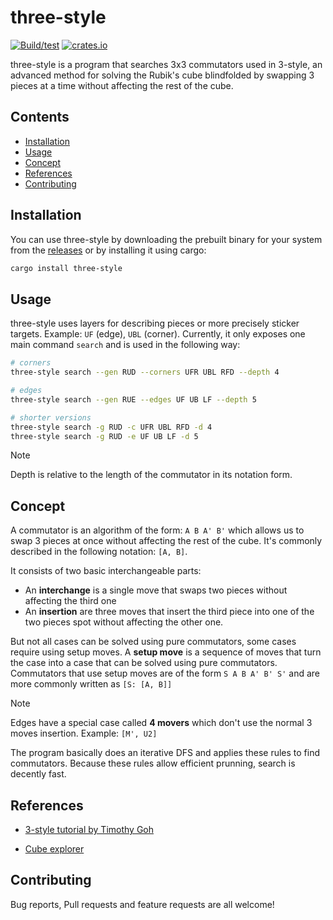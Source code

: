 # three-style

[![Build/test](https://github.com/luckasRanarison/three-style/actions/workflows/ci.yml/badge.svg)](https://github.com/luckasRanarison/three-style/actions/workflows/ci.yml)
[![crates.io](https://img.shields.io/crates/v/three-style)](https://crates.io/crates/three-style)

three-style is a program that searches 3x3 commutators used in 3-style, an advanced method for solving the Rubik's cube blindfolded by swapping 3 pieces at a time without affecting the rest of the cube.

## Contents

- [Installation](#installation)
- [Usage](#usage)
- [Concept](#concept)
- [References](#concept)
- [Contributing](#contributing)

## Installation

You can use three-style by downloading the prebuilt binary for your system from the [releases](https://github.com/luckasRanarison/three-style/releases) or by installing it using cargo:

```bash
cargo install three-style
```

## Usage

three-style uses layers for describing pieces or more precisely sticker targets. Example: `UF` (edge), `UBL` (corner). Currently, it only exposes one main command `search` and is used in the following way:

```bash
# corners
three-style search --gen RUD --corners UFR UBL RFD --depth 4

# edges
three-style search --gen RUE --edges UF UB LF --depth 5

# shorter versions
three-style search -g RUD -c UFR UBL RFD -d 4
three-style search -g RUD -e UF UB LF -d 5
```

> [!NOTE]
> Depth is relative to the length of the commutator in its notation form.

## Concept

A commutator is an algorithm of the form: `A B A' B'` which allows us to swap 3 pieces at once without affecting the rest of the cube. It's commonly described in the following notation: `[A, B]`.

It consists of two basic interchangeable parts:

- An **interchange** is a single move that swaps two pieces without affecting the third one
- An **insertion** are three moves that insert the third piece into one of the two pieces spot without affecting the other one.

But not all cases can be solved using pure commutators, some cases require using setup moves. A **setup move** is a sequence of moves that turn the case into a case that can be solved using pure commutators. Commutators that use setup moves are of the form `S A B A' B' S'` and are more commonly written as `[S: [A, B]]`

> [!NOTE]
> Edges have a special case called **4 movers** which don't use the normal 3 moves insertion. Example: `[M', U2]`

The program basically does an iterative DFS and applies these rules to find commutators. Because these rules allow efficient prunning, search is decently fast.

## References

- [3-style tutorial by Timothy Goh](https://youtu.be/Bq9oz1k5wP4?si=fC3Xi_7j0ehMaepG)

- [Cube explorer](http://kociemba.org/cube.htm)

## Contributing

Bug reports, Pull requests and feature requests are all welcome!
